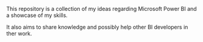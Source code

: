 This repository is a collection of my ideas regarding Microsoft Power BI and a showcase of my skills.

It also aims to share knowledge and possibly help other BI developers in ther work.
